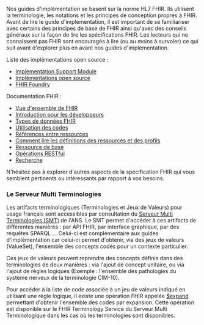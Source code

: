 Nos guides d'implémentation se basent sur la norme HL7 FHIR. Ils utilisent la terminologie, les notations et les principes de conception propres à FHIR. Avant de lire le guide d'implémentation, il est important de se familiariser avec certains des principes de base de FHIR ainsi qu'avec des conseils généraux sur la façon de lire les spécifications FHIR. Les lecteurs qui ne connaissent pas FHIR sont encouragés à lire (ou au moins à survoler) ce qui suit avant d'explorer plus en avant nos guides d'implémentation.

Liste des implémentations open source :

<ul>
  <li>
   <a href="https://hl7.org/fhir/R4/implsupport-module.html">Implementation Support Module</a>
  </li>
    <li>
   <a href="https://confluence.hl7.org/display/FHIR/Open+Source+Implementations">Implémentations open source</a>
  </li>
    <li>
   <a href="https://foundry.hl7.org">FHIR Foundry</a>
  </li>
</ul>

Documentation FHIR :

<ul>
  <li>
   <a href="http://hl7.org/fhir/R4/overview.html">Vue d'ensemble de FHIR</a>
  </li>
  <li>
   <a href="http://hl7.org/fhir/R4/overview-dev.html">Introduction pour les développeurs</a>
  </li>
  <li>
   <a href="http://hl7.org/fhir/R4/datatypes.html">Types de données FHIR</a>
  </li>
  <li>
   <a href="http://hl7.org/fhir/R4/terminologies.html">Utilisation des codes</a>
  </li>
  <li>
   <a href="http://hl7.org/fhir/R4/references.html">Références entre ressources</a>
  </li>
  <li>
   <a href="http://hl7.org/fhir/R4/formats.html">Comment lire les définitions des ressources et des profils</a>
  </li>
  <li>
   <a href="http://hl7.org/fhir/R4/resource.html">Ressource de base</a>
  </li>
  <li>
   <a href="http://hl7.org/fhir/R4/http.html">Opérations RESTful</a>
  </li>
  <li>
   <a href="http://hl7.org/fhir/R4/search.html">Recherche</a>
  </li>
 </ul>

N'hésitez pas à explorer d'autres aspects de la spécification FHIR qui vous semblent pertinents ou intéressants par rapport à vos besoins.

### Le Serveur Multi Terminologies

Les artifacts terminologiques (Terminologies et Jeux de Valeurs) pour usage français sont accessibles par consultation du [Serveur Multi Terminologies (SMT)](https://smt.esante.gouv.fr) de l'ANS. Le SMT permet d'accéder à ces artifacts de différentes manières : par API FHIR, par interface graphique, par des requêtes SPARQL ... Celui-ci est complémentaire aux guides d'implémentation car celui-ci permet d'obtenir, via des jeux de valeurs (ValueSet), l'ensemble des concepts codés pour un contexte particulier.

Ces jeux de valeurs peuvent reprendre des concepts définis dans des terminologies de deux manières : via l'ajout de concept unitaire, ou via l'ajout de règles logiques (Exemple : l'ensemble des pathologies du système nerveux de la terminologie CIM-10).

Pour accéder à la liste de code associée à un jeu de valeurs indiqué en utilisant une règle logique, il existe une opération FHIR appelée [$expand](https://www.hl7.org/fhir/R4/valueset-operation-expand.html) permettant d'obtenir l'ensemble des codes par expansion. Cette opération est disponible sur le FHIR Terminology Service du Serveur Multi Terminologique dans les cas où les terminologies sont disponibles.
